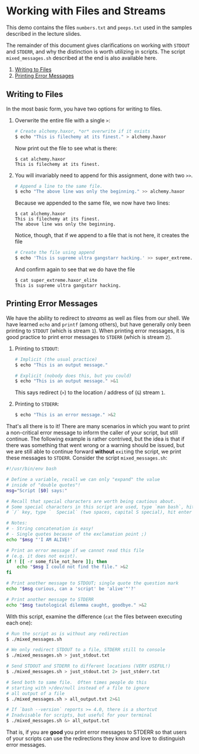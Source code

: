 # Working with Files and Streams

This demo contains the files `numbers.txt` and `peeps.txt` used in the samples described
in the lecture slides.

The remainder of this document gives clarifications on working with `STDOUT` and
`STDERR`, and why the distinction is worth utilizing in scripts.  The script
`mixed_messages.sh` described at the end is also available here.

1. [Writing to Files](#writing-to-files)
2. [Printing Error Messages](#printing-error-messages)

## Writing to Files

In the most basic form, you have two options for writing to files.

1. Overwrite the entire file with a single `>`:

   ```bash
   # Create alchemy.haxor, *or* overwrite if it exists
   $ echo "This is filechemy at its finest." > alchemy.haxor
   ```

   Now print out the file to see what is there:

   ```console
   $ cat alchemy.haxor
   This is filechemy at its finest.
   ```

2. You will invariably need to append for this assignment, done with two `>>`.

   ```bash
   # Append a line to the same file.
   $ echo "The above line was only the beginning." >> alchemy.haxor
   ```

   Because we appended to the same file, we now have two lines:

   ```console
   $ cat alchemy.haxor
   This is filechemy at its finest.
   The above line was only the beginning.
   ```

   Notice, though, that if we append to a file that is not here, it creates the file

   ```bash
   # Create the file using append
   $ echo 'This is supreme ultra gangstarr hacking.' >> super_extreme.haxor_elite
   ```

   And confirm again to see that we do have the file

   ```console
   $ cat super_extreme.haxor_elite
   This is supreme ultra gangstarr hacking.
   ```

## Printing Error Messages

We have the ability to redirect to _streams_ as well as files from our shell.  We have
learned `echo` and `printf` (among others), but have generally only been printing to
`STDOUT` (which is stream `1`).  When printing error messages, it is good practice to
print error messages to `STDERR` (which is stream `2`).

1. Printing to `STDOUT`:

   ```bash
   # Implicit (the usual practice)
   $ echo "This is an output message."

   # Explicit (nobody does this, but you could)
   $ echo "This is an output message." >&1
   ```

   This says redirect (`>`) to the location / address of (`&`) stream `1`.

2. Printing to `STDERR`:

   ```bash
   $ echo "This is an error message." >&2
   ```

That's all there is to it!  There are many scenarios in which you want to print a
non-critical error message to inform the caller of your script, but still continue.  The
following example is rather contrived, but the idea is that if there was something that
went wrong or a warning should be issued, but we are still able to continue forward
**without** `exit`ing the script, we print these messages to `STDERR`.  Consider the
script `mixed_messages.sh`:

```bash
#!/usr/bin/env bash

# Define a variable, recall we can only "expand" the value
# inside of "double quotes"!
msg="Script [$0] says:"

# Recall that special characters are worth being cautious about.
# Some special characters in this script are used, type `man bash`, hit the
# `/` key, type `  Special` (two spaces, capital S special), hit enter

# Notes:
# - String concatenation is easy!
# - Single quotes because of the exclamation point ;)
echo "$msg "'I AM ALIVE!'

# Print an error message if we cannot read this file
# (e.g. it does not exist).
if ! [[ -r some_file_not_here ]]; then
    echo "$msg I could not find the file." >&2
fi

# Print another message to STDOUT; single quote the question mark
echo "$msg curious, can a 'script' be 'alive'"'?'

# Print another message to STDERR
echo "$msg tautological dilemma caught, goodbye." >&2
```

With this script, examine the difference (`cat` the files between executing each one):

```bash
# Run the script as is without any redirection
$ ./mixed_messages.sh

# We only redirect STDOUT to a file, STDERR still to console
$ ./mixed_messages.sh > just_stdout.txt

# Send STDOUT and STDERR to different locations (VERY USEFUL!)
$ ./mixed_messages.sh > just_stdout.txt 2> just_stderr.txt

# Send both to same file.  Often times people do this
# starting with >/dev/null instead of a file to ignore
# all output of a file
$ ./mixed_messages.sh > all_output.txt 2>&1

# If `bash --version` reports >= 4.0, there is a shortcut
# Inadvisable for scripts, but useful for your terminal
$ ./mixed_messages.sh &> all_output.txt
```

That is, if you are **good** you print error messages to STDERR so that users of your
scripts can use the redirections they know and love to distinguish error messages.
